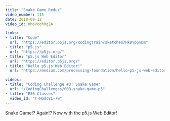 ```yaml
---
title: "Snake Game Redux"
video_number: 115
date: 2018-09-12
video_id: OMoVcohRgZA

links:
- title: "Code"
  url: "https://editor.p5js.org/codingtrain/sketches/HkDVpSvDm"
- title: "p5.js"
  url: "https://p5js.org/"
- title: "p5.js Web Editor"
  url: "https://editor.p5js.org/"
- title: "Hello p5.js Web Editor!"
  url: "https://medium.com/processing-foundation/hello-p5-js-web-editor-b90b902b74cf"

videos:
- title: "Coding Challenge #3: Snake Game"
  url: "/CodingChallenges/003-snake-game-p5"
- title: "ES6 Classes"
  video_id: "T-HGdc8L-7w"
---
```


Snake Game!? Again!? Now with the p5.js Web Editor!